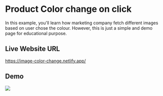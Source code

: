 
# Product Color change on click
In this example, you'll learn how marketing company fetch different images based on user chose the colour. However, this is just a simple and demo page for educational purpose. 





## Live Website URL
https://image-color-change.netlify.app/


## Demo

<img src = 'images/website_video'>

